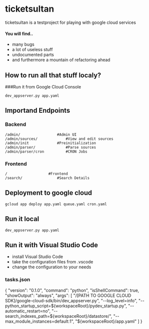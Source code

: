 # ticketsultan

ticketsultan is a testproject for playing with google cloud services

#### You will find..
- many bugs
- a lot of useless stuff
- undocumented parts
- and furthermore a mountain of refactoring ahead



## How to run all that stuff localy?
###Run it from Google Cloud Console

	dev_appserver.py app.yaml

## Importand Endpoints
 ### Backend
    /admin/					#Admin UI
    /admin/sources/				#View and edit sources
    /admin/init				#Preinitialization
    /admin/parser/				#Parse sources
    /admin/parser/cron			#CRON Jobs
  ### Frontend
    /					#Frontend
    /search/				#Search Details


## Deployment to google cloud
    gcloud app deploy app.yaml queue.yaml cron.yaml

## Run it local
    dev_appserver.py app.yaml
    
## Run it with Visual Studio Code
- install Visual Studio Code
- take the configuration files from .vscode
- change the configuration to your needs

### tasks.json
   
   {
    "version": "0.1.0",
    "command": "python",
    "isShellCommand": true,
    "showOutput": "always",
    "args": [
        "/[PATH TO GOOGLE CLOUD SDK]/google-cloud-sdk/bin/dev_appserver.py",
        "--log_level=info",
        "--python_startup_script=${workspaceRoot}/pydev_startup.py",
        "--automatic_restart=no",
        "--search_indexes_path=${workspaceRoot}/datastore/",
        "--max_module_instances=default:1",
        "${workspaceRoot}/app.yaml"
    ]
    }


